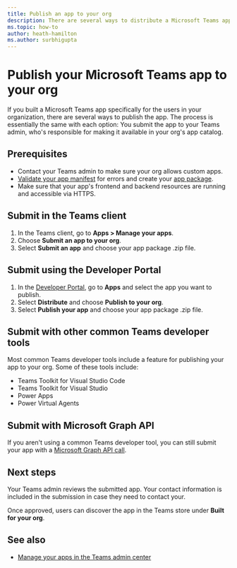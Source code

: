 ```yaml
---
title: Publish an app to your org
description: There are several ways to distribute a Microsoft Teams app you built specifically for your org.
ms.topic: how-to
author: heath-hamilton
ms.author: surbhigupta
---
```


# Publish your Microsoft Teams app to your org

If you built a Microsoft Teams app specifically for the users in your organization, there are several ways to publish the app. The process is essentially the same with each option: You submit the app to your Teams admin, who's responsible for making it available in your org's app catalog.

## Prerequisites

* Contact your Teams admin to make sure your org allows custom apps.
* [Validate your app manifest](https://dev.teams.microsoft.com/appvalidation.html) for errors and create your [app package](~/concepts/build-and-test/apps-package.md).
* Make sure that your app's frontend and backend resources are running and accessible via HTTPS.

## Submit in the Teams client

1. In the Teams client, go to **Apps > Manage your apps**.
1. Choose **Submit an app to your org**.
1. Select **Submit an app** and choose your app package .zip file.

## Submit using the Developer Portal

1. In the [Developer Portal](https://dev.teams.microsoft.com), go to **Apps** and select the app you want to publish.
1. Select **Distribute** and choose **Publish to your org**.
1. Select **Publish your app** and choose your app package .zip file.

## Submit with other common Teams developer tools

Most common Teams developer tools include a feature for publishing your app to your org. Some of these tools include:

* Teams Toolkit for Visual Studio Code
* Teams Toolkit for Visual Studio
* Power Apps
* Power Virtual Agents

## Submit with Microsoft Graph API

If you aren't using a common Teams developer tool, you can still submit your app with a [Microsoft Graph API call](/graph/api/teamsapp-publish).

## Next steps

Your Teams admin reviews the submitted app. Your contact information is included in the submission in case they need to contact your. 

Once approved, users can discover the app in the Teams store under **Built for your org**.

## See also

* [Manage your apps in the Teams admin center](/microsoftteams/manage-apps)
